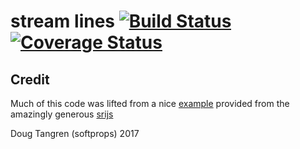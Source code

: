 # stream lines [![Build Status](https://travis-ci.org/softprops/stream-lines.svg?branch=master)](https://travis-ci.org/softprops/stream-lines) [![Coverage Status](https://coveralls.io/repos/github/softprops/stream-lines/badge.svg)](https://coveralls.io/github/softprops/stream-lines)

## Credit

Much of this code was lifted from a nice [example](https://github.com/hyperium/hyper/issues/1335#issuecomment-331682968) provided
from the amazingly generous [srijs](https://github.com/srijs)

Doug Tangren (softprops) 2017
